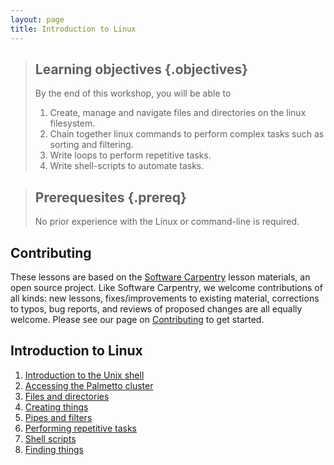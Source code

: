 ```yaml
---
layout: page
title: Introduction to Linux
---
```


> ## Learning objectives {.objectives}
>
> By the end of this workshop, you will be able to
> 
> 1. Create, manage and navigate files and directories on
>    the linux filesystem.
> 2. Chain together linux commands to perform complex tasks
>    such as sorting and filtering.
> 3. Write loops to perform repetitive tasks.
> 4. Write shell-scripts to automate tasks.

> ## Prerequesites {.prereq}
> 
> No prior experience with the Linux
> or command-line is required.

## Contributing

These lessons are based on the
[Software Carpentry][swc-lessons] lesson materials,
an open source project.
Like Software Carpentry, we welcome contributions
of all kinds:
new lessons,
fixes/improvements to existing material,
corrections to typos,
bug reports,
and reviews of proposed changes are all equally welcome.
Please see our page on [Contributing][contributing]
to get started.

## Introduction to Linux

1. [Introduction to the Unix shell](00-intro.html)
2. [Accessing the Palmetto cluster](01-accessing-palmetto.html)
3. [Files and directories](02-filedir.html)
4. [Creating things](03-create.html)
5. [Pipes and filters](04-pipefilter.html)
6. [Performing repetitive tasks](05-loops.html)
7. [Shell scripts](06-shell-scripts.html)
8. [Finding things](07-find.html)

[swc-lessons]: https://software-carpentry.org/lessons/
[contributing]: https://github.com/shwina/hpc-novice/blob/gh-pages/CONTRIBUTING.md 
